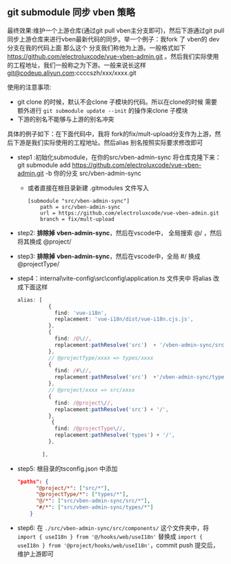 

## git submodule 同步 vben 策略

最终效果:维护一个上游仓库(通过git pull vben主分支即可)，然后下游通过git pull同步上游仓库来进行vben最新代码的同步。举一个例子：我fork 了 vben的 dev 分支在我的代码上面 那么这个 分支我们称他为上游。一般格式如下 https://github.com/electroluxcode/vue-vben-admin.git 。然后我们实际使用的工程地址，我们一般称之为下游。一般来说长这样 git@codeup.aliyun.com:ccccszh/xxx/xxxx.git

使用的注意事项:

- git clone 的时候，默认不会clone 子模块的代码。所以在clone的时候 需要 额外进行 `git submodule update --init` 的操作来clone 子模块
- 下游的别名不能够与上游的别名冲突



具体的例子如下：在下面代码中，我将 fork的fix/mult-upload分支作为上游，然后下游是我们实际使用的工程地址。然后alias 别名按照实际要求修改即可

- step1 :初始化submodule，在你的src/vben-admin-sync 将仓库克隆下来： git submodule add https://github.com/electroluxcode/vue-vben-admin.git -b 你的分支  src/vben-admin-sync

  - 或者直接在根目录新建 .gitmodules 文件写入

    ```git
    [submodule "src/vben-admin-sync"]
    	path = src/vben-admin-sync
    	url = https://github.com/electroluxcode/vue-vben-admin.git
    	branch = fix/mult-upload
    
    ```

    

- step2: **排除掉** **vben-admin-sync**，然后在vscode中， 全局搜索 @/ ，然后将其换成 @project/ 

- step3: **排除掉** **vben-admin-sync**，然后在vscode中，全局 #/ 换成 @projectType/

- step4：internal\vite-config\src\config\application.ts 文件夹中 将alias 改成下面这样

  ```ts
  alias: [
            {
              find: 'vue-i18n',
              replacement: 'vue-i18n/dist/vue-i18n.cjs.js',
            },
            {
              find: /@\//,
              replacement:pathResolve('src')  + '/vben-admin-sync/src/',
            },
            // @projectType/xxxx => types/xxxx
            {
              find: /#\//,
              replacement:pathResolve('src')  +'/vben-admin-sync/types/',
            },
            // @project/xxxx => src/xxxx
            {
              find: /@project\//,
              replacement:pathResolve('src') + '/',
            },
             {
              find: /@projectType\//,
              replacement:pathResolve('types') + '/',
            },
          
          ],
  ```

- step5: 根目录的tsconfig.json 中添加 

  ```json
  "paths": {
        "@project/*": ["src/*"],
        "@projectType/*": ["types/*"],
        "@/*": ["src/vben-admin-sync/src/*"],
        "#/*": ["src/vben-admin-sync/types/*"]
      }
  ```

- step6: 在 `./src/vben-admin-sync/src/components/` 这个文件夹中，将 `import { useI18n } from '@/hooks/web/useI18n'` 替换成 `import { useI18n } from '@project/hooks/web/useI18n'`，commit push 提交后，维护上游即可





